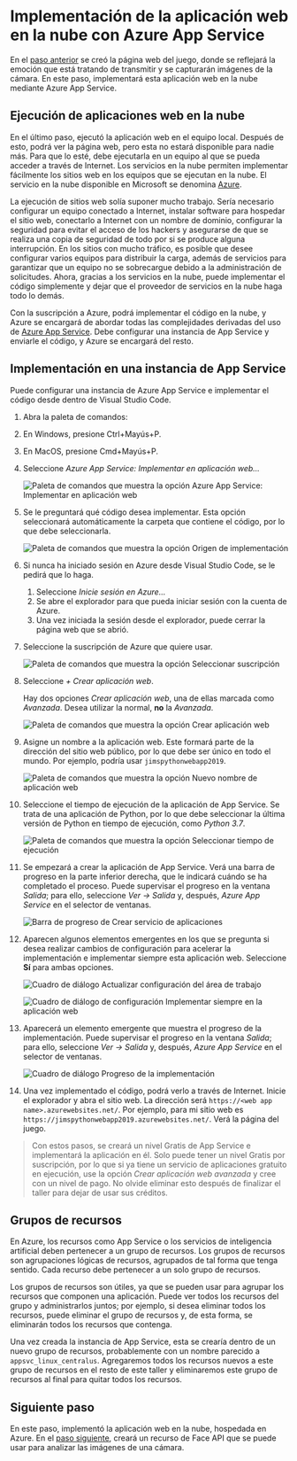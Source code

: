 # <a name="deploy-the-web-app-to-the-cloud-using-azure-app-service"></a>Implementación de la aplicación web en la nube con Azure App Service

En el [paso anterior](./CreateTheWebPage.md) se creó la página web del juego, donde se reflejará la emoción que está tratando de transmitir y se capturarán imágenes de la cámara. En este paso, implementará esta aplicación web en la nube mediante Azure App Service.

## <a name="running-web-apps-in-the-cloud"></a>Ejecución de aplicaciones web en la nube

En el último paso, ejecutó la aplicación web en el equipo local. Después de esto, podrá ver la página web, pero esta no estará disponible para nadie más. Para que lo esté, debe ejecutarla en un equipo al que se pueda acceder a través de Internet. Los servicios en la nube permiten implementar fácilmente los sitios web en los equipos que se ejecutan en la nube. El servicio en la nube disponible en Microsoft se denomina [Azure](https://azure.microsoft.com/?WT.mc_id=hackwithazure-hackathon-cxa).

La ejecución de sitios web solía suponer mucho trabajo. Sería necesario configurar un equipo conectado a Internet, instalar software para hospedar el sitio web, conectarlo a Internet con un nombre de dominio, configurar la seguridad para evitar el acceso de los hackers y asegurarse de que se realiza una copia de seguridad de todo por si se produce alguna interrupción. En los sitios con mucho tráfico, es posible que desee configurar varios equipos para distribuir la carga, además de servicios para garantizar que un equipo no se sobrecargue debido a la administración de solicitudes. Ahora, gracias a los servicios en la nube, puede implementar el código simplemente y dejar que el proveedor de servicios en la nube haga todo lo demás.

Con la suscripción a Azure, podrá implementar el código en la nube, y Azure se encargará de abordar todas las complejidades derivadas del uso de [Azure App Service](https://azure.microsoft.com/services/app-service/?WT.mc_id=hackwithazure-hackathon-cxa). Debe configurar una instancia de App Service y enviarle el código, y Azure se encargará del resto.

## <a name="deploying-to-an-app-service"></a>Implementación en una instancia de App Service

Puede configurar una instancia de Azure App Service e implementar el código desde dentro de Visual Studio Code.

1. Abra la paleta de comandos:
  1. En Windows, presione Ctrl+Mayús+P.
  1. En MacOS, presione Cmd+Mayús+P.

1. Seleccione *Azure App Service: Implementar en aplicación web...*
  
   ![Paleta de comandos que muestra la opción Azure App Service: Implementar en aplicación web](../images/CommandPaletteDeployAppService.png)

1. Se le preguntará qué código desea implementar. Esta opción seleccionará automáticamente la carpeta que contiene el código, por lo que debe seleccionarla.

   ![Paleta de comandos que muestra la opción Origen de implementación](../images/SelectDeployFolder.png)

1. Si nunca ha iniciado sesión en Azure desde Visual Studio Code, se le pedirá que lo haga.
   1. Seleccione *Inicie sesión en Azure...*
   1. Se abre el explorador para que pueda iniciar sesión con la cuenta de Azure.
   1. Una vez iniciada la sesión desde el explorador, puede cerrar la página web que se abrió.

1. Seleccione la suscripción de Azure que quiere usar.
  
   ![Paleta de comandos que muestra la opción Seleccionar suscripción](../images/SelectDeploySubscription.png)

1. Seleccione *+ Crear aplicación web*.

   Hay dos opciones *Crear aplicación web*, una de ellas marcada como *Avanzada*. Desea utilizar la normal, **no** la *Avanzada*.

   ![Paleta de comandos que muestra la opción Crear aplicación web](../images/CreateNewWebApp.png)

1. Asigne un nombre a la aplicación web. Este formará parte de la dirección del sitio web público, por lo que debe ser único en todo el mundo. Por ejemplo, podría usar `jimspythonwebapp2019`.

   ![Paleta de comandos que muestra la opción Nuevo nombre de aplicación web](../images/SelectWebAppName.png)

1. Seleccione el tiempo de ejecución de la aplicación de App Service. Se trata de una aplicación de Python, por lo que debe seleccionar la última versión de Python en tiempo de ejecución, como *Python 3.7*.

   ![Paleta de comandos que muestra la opción Seleccionar tiempo de ejecución](../images/SelectPythonRuntime.png)

1. Se empezará a crear la aplicación de App Service. Verá una barra de progreso en la parte inferior derecha, que le indicará cuándo se ha completado el proceso. Puede supervisar el progreso en la ventana *Salida*; para ello, seleccione *Ver -> Salida* y, después, *Azure App Service* en el selector de ventanas.

   ![Barra de progreso de Crear servicio de aplicaciones](../images/CreateWebAppProgress.png)

1. Aparecen algunos elementos emergentes en los que se pregunta si desea realizar cambios de configuración para acelerar la implementación e implementar siempre esta aplicación web. Seleccione **Sí** para ambas opciones.
  
   ![Cuadro de diálogo Actualizar configuración del área de trabajo](../images/UpdateWorkspaceConfigDialog.png)
  
   ![Cuadro de diálogo de configuración Implementar siempre en la aplicación web](../images/AlwaysDeployDialog.png)

1. Aparecerá un elemento emergente que muestra el progreso de la implementación. Puede supervisar el progreso en la ventana *Salida*; para ello, seleccione *Ver -> Salida* y, después, *Azure App Service* en el selector de ventanas.
  
   ![Cuadro de diálogo Progreso de la implementación](../images/DeployProgress.png)

1. Una vez implementado el código, podrá verlo a través de Internet. Inicie el explorador y abra el sitio web. La dirección será `https://<web app name>.azurewebsites.net/`. Por ejemplo, para mi sitio web es `https://jimspythonwebapp2019.azurewebsites.net/`. Verá la página del juego.

> Con estos pasos, se creará un nivel Gratis de App Service e implementará la aplicación en él. Solo puede tener un nivel Gratis por suscripción, por lo que si ya tiene un servicio de aplicaciones gratuito en ejecución, use la opción *Crear aplicación web avanzada* y cree con un nivel de pago. No olvide eliminar esto después de finalizar el taller para dejar de usar sus créditos.

## <a name="resource-groups"></a>Grupos de recursos

En Azure, los recursos como App Service o los servicios de inteligencia artificial deben pertenecer a un grupo de recursos. Los grupos de recursos son agrupaciones lógicas de recursos, agrupados de tal forma que tenga sentido. Cada recurso debe pertenecer a un solo grupo de recursos.

Los grupos de recursos son útiles, ya que se pueden usar para agrupar los recursos que componen una aplicación. Puede ver todos los recursos del grupo y administrarlos juntos; por ejemplo, si desea eliminar todos los recursos, puede eliminar el grupo de recursos y, de esta forma, se eliminarán todos los recursos que contenga.

Una vez creada la instancia de App Service, esta se crearía dentro de un nuevo grupo de recursos, probablemente con un nombre parecido a `appsvc_linux_centralus`. Agregaremos todos los recursos nuevos a este grupo de recursos en el resto de este taller y eliminaremos este grupo de recursos al final para quitar todos los recursos.

## <a name="next-step"></a>Siguiente paso

En este paso, implementó la aplicación web en la nube, hospedada en Azure. En el [paso siguiente](./CreateAFaceResource.md), creará un recurso de Face API que se puede usar para analizar las imágenes de una cámara.
